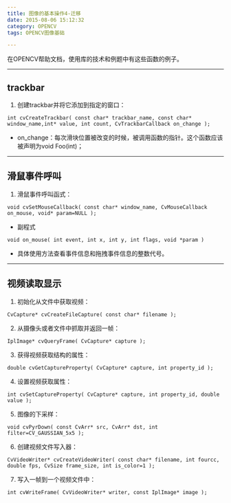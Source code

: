 ```yaml
---
title: 图像的基本操作4-迁移
date: 2015-08-06 15:12:32
category: OPENCV
tags: OPENCV图像基础

---
```


在OPENCV帮助文档，使用库的技术和例题中有这些函数的例子。

---

## trackbar

1. 创建trackbar并将它添加到指定的窗口：
```
int cvCreateTrackbar( const char* trackbar_name, const char* window_name,int* value, int count, CvTrackbarCallback on_change );
```
  + on_change：每次滑块位置被改变的时候，被调用函数的指针。这个函数应该被声明为void Foo(int)；

---

## 滑鼠事件呼叫

1. 滑鼠事件呼叫函式：
```
void cvSetMouseCallback( const char* window_name, CvMouseCallback on_mouse, void* param=NULL );
```
  + 副程式
```
void on_mouse( int event, int x, int y, int flags, void *param )
```
  + 具体使用方法查看事件信息和拖拽事件信息的整数代号。

---

## 视频读取显示

1. 初始化从文件中获取视频：
```
CvCapture* cvCreateFileCapture( const char* filename );
```
2. 从摄像头或者文件中抓取并返回一帧：
```
IplImage* cvQueryFrame( CvCapture* capture );
```
3. 获得视频获取结构的属性：
```
double cvGetCaptureProperty( CvCapture* capture, int property_id );
```
4. 设置视频获取属性：
```
int cvSetCaptureProperty( CvCapture* capture, int property_id, double value );
```
5. 图像的下采样：
```
void cvPyrDown( const CvArr* src, CvArr* dst, int filter=CV_GAUSSIAN_5x5 );
```
6. 创建视频文件写入器：
```
CvVideoWriter* cvCreateVideoWriter( const char* filename, int fourcc, double fps, CvSize frame_size, int is_color=1 );
```
7. 写入一帧到一个视频文件中：
```
int cvWriteFrame( CvVideoWriter* writer, const IplImage* image );
```